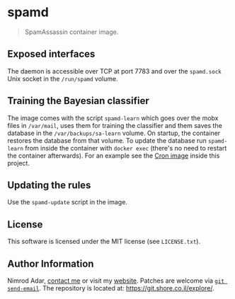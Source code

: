 # spamd

> SpamAssassin container image.

## Exposed interfaces

The daemon is accessible over TCP at port 7783 and over the `spamd.sock` Unix
socket in the `/run/spamd` volume.

## Training the Bayesian classifier

The image comes with the script `spamd-learn` which goes over the mobx files in
`/var/mail`, uses them for training the classifier and them saves the database
in the `/var/backups/sa-learn` volume. On startup, the container restores the
database from that volume. To update the database run `spamd-learn` from inside
the container with `docker exec` (there's no need to restart the container
afterwards). For an example see the [Cron image](../crond) inside this project.

## Updating the rules

Use the `spamd-update` script in the image.

## License

This software is licensed under the MIT license (see `LICENSE.txt`).

## Author Information

Nimrod Adar, [contact me](mailto:nimrod@shore.co.il) or visit my
[website](https://www.shore.co.il/). Patches are welcome via
[`git send-email`](http://git-scm.com/book/en/v2/Git-Commands-Email). The repository
is located at: <https://git.shore.co.il/explore/>.
